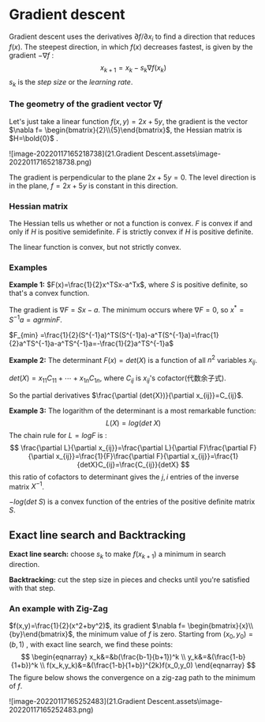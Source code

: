 # Gradient descent

Gradient descent uses the derivatives $\partial f/\partial x_i$ to find a direction that reduces $f(x)$. The steepest direction, in which $f(x)$ decreases fastest, is given by the gradient $- \nabla f$ :
$$
x_{k+1}=x_{k}-s_{k}\nabla f(x_k)
$$
$s_k$ is the *step size* or the *learning rate*.

### The geometry of the gradient vector $\nabla f$

Let's just take a linear function $f(x,y)=2x+5y$, the gradient is the vector $\nabla f= \begin{bmatrix}{2}\\{5}\end{bmatrix}$, the Hessian matrix is $H=\bold{0}$ .

![image-20220117165218738](21.Gradient Descent.assets\image-20220117165218738.png)

The gradient is perpendicular to the plane $2x+5y=0$. The level direction is in the plane, $f=2x+5y$ is constant in this direction. 

### Hessian matrix

The Hessian tells us whether or not a function is convex. $F$  is convex if and only if $H$ is positive  semidefinite. $F$ is strictly convex if $H$ is positive definite. 

The linear function is convex, but not strictly convex.

### Examples

**Example 1:** $F(x)=\frac{1}{2}x^TSx-a^Tx$, where $S$ is positive definite, so that's a convex function. 

The gradient is $\nabla F =Sx-a$. The minimum occurs where $\nabla F =0$, so $x^*=S^{-1}a=agrmin F$.

$F_{min} =\frac{1}{2}(S^{-1}a)^TS(S^{-1}a)-a^T(S^{-1}a)=\frac{1}{2}a^TS^{-1}a-a^TS^{-1}a=-\frac{1}{2}a^TS^{-1}a$

**Example 2:** The determinant $F(x)=det(X)$ is a function of all $n^2$ variables $x_{ij}$.

$det(X)=x_{11}C_{11}+\cdots+x_{1n}C_{1n}$, where $C_{ij}$ is $x_{ij}$'s cofactor(代数余子式).

So the partial derivatives $\frac{\partial (det{X})}{\partial x_{ij}}=C_{ij}$.

**Example 3:** The logarithm of the determinant is a most remarkable function:
$$
L(X)=log(det\ X)
$$
The chain rule for $L=logF$ is :
$$
\frac{\partial L}{\partial x_{ij}}=\frac{\partial L}{\partial F}\frac{\partial F}{\partial x_{ij}}=\frac{1}{F}\frac{\partial F}{\partial x_{ij}}=\frac{1}{detX}C_{ij}=\frac{C_{ij}}{detX}
$$
this ratio of cofactors to determinant gives the $j,i$ entries of the inverse matrix $X^{-1}$.

$-log(det\ S)$ is a convex function of the entries of the positive definite matrix $S$.

## Exact line search and Backtracking

**Exact line search:** choose $s_k$ to make $f(x_{k+1})$ a minimum in search direction.

**Backtracking:** cut the step size in pieces and checks until you're satisfied with that step.

### An example with Zig-Zag

$f(x,y)=\frac{1}{2}(x^2+by^2)$, its gradient $\nabla f= \begin{bmatrix}{x}\\{by}\end{bmatrix}$, the minimum value of $f$ is zero. Starting from $(x_0,y_0)=(b,1)$ , with exact line search, we find these points:
$$
\begin{eqnarray}
x_k&=&b(\frac{b-1}{b+1})^k \\
y_k&=&(\frac{1-b}{1+b})^k \\
f(x_k,y_k)&=&(\frac{1-b}{1+b})^{2k}f(x_0,y_0)
\end{eqnarray}
$$
The figure below shows the convergence on a zig-zag path to the minimum of $f$.

![image-20220117165252483](21.Gradient Descent.assets\image-20220117165252483.png)